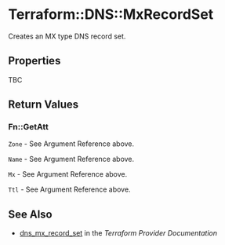 # Terraform::DNS::MxRecordSet

Creates an MX type DNS record set.

## Properties

TBC

## Return Values

### Fn::GetAtt

`Zone` - See Argument Reference above.

`Name` - See Argument Reference above.

`Mx` - See Argument Reference above.

`Ttl` - See Argument Reference above.

## See Also

* [dns_mx_record_set](https://www.terraform.io/docs/providers/dns/r/mx_record_set.html) in the _Terraform Provider Documentation_
